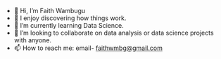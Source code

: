 - 👋 Hi, I’m Faith Wambugu
- 👀 I enjoy discovering how things work.
- 🌱 I’m currently learning Data Science.
- 💞️ I’m looking to collaborate on data analysis or data science projects with anyone.
- 📫 How to reach me: email- faithwmbg@gmail.com

<!---
FaithWambugu/FaithWambugu is a ✨ special ✨ repository because its `README.md` (this file) appears on your GitHub profile.
You can click the Preview link to take a look at your changes.
--->
